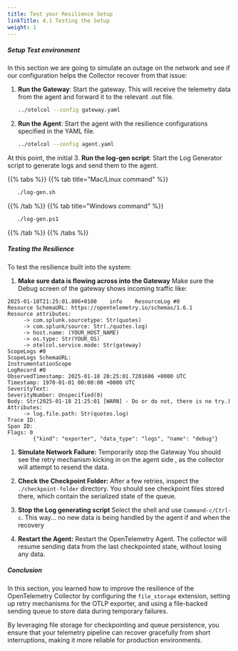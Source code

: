 ```yaml
---
title: Test your Resilience Setup
linkTitle: 4.1 Testing the Setup
weight: 1
---
```


##### Setup Test environment

In this section we are going to  simulate an outage on the network and see if our configuration  helps the Collector recover from that issue:

1. **Run the Gateway**: Start the gateway. This will receive the telemetry data from the agent and forward it to the relevant .out file.

   ```bash
   ../otelcol --config gateway.yaml
   ```

2. **Run the Agent**: Start the agent with the resilience configurations specified in the YAML file.

   ```bash
   ../otelcol --config agent.yaml
   ```

At this point, the initial 
3. **Run the log-gen script**: Start the Log Generator script to generate logs and send them to the agent.

{{% tabs %}}
{{% tab title="Mac/Linux command" %}}

```bash
   ./log-gen.sh 
```

{{% /tab %}}
{{% tab title="Windows command" %}}

```bash
   ./log-gen.ps1 
```

{{% /tab %}}
{{% /tabs %}}

##### Testing the Resilience

To test the resilience built into the system:

1. **Make sure data is flowing across into the Gateway** Make sure the Debug screen of the gateway shows incoming traffic like:

```text
2025-01-18T21:25:01.806+0100    info    ResourceLog #0
Resource SchemaURL: https://opentelemetry.io/schemas/1.6.1
Resource attributes:
     -> com.splunk.sourcetype: Str(quotes)
     -> com.splunk/source: Str(./quotes.log)
     -> host.name: (YOUR_HOST_NAME)
     -> os.type: Str(YOUR_OS)
     -> otelcol.service.mode: Str(gateway)
ScopeLogs #0
ScopeLogs SchemaURL:
InstrumentationScope
LogRecord #0
ObservedTimestamp: 2025-01-18 20:25:01.7201606 +0000 UTC
Timestamp: 1970-01-01 00:00:00 +0000 UTC
SeverityText:
SeverityNumber: Unspecified(0)
Body: Str(2025-01-18 21:25:01 [WARN] - Do or do not, there is no try.)
Attributes:
     -> log.file.path: Str(quotes.log)
Trace ID:
Span ID:
Flags: 0
        {"kind": "exporter", "data_type": "logs", "name": "debug"}
```

1. **Simulate Network Failure:** Temporarily stop the Gateway You should see the retry mechanism kicking in on the agent side , as the collector will attempt to resend the data.

2. **Check the Checkpoint Folder:** After a few retries, inspect the `./checkpoint-folder` directory. You should see checkpoint files stored there, which contain the serialized state of the queue.

3. **Stop the Log generating script**  Select the shell and use  `Command-c/Ctrl-c`.  This way... no new data is being handled by the agent if and when  the recovery 

4. **Restart the Agent:** Restart the OpenTelemetry Agent.  The collector will resume sending data from the last checkpointed state, without losing any data.

##### Conclusion

In this section, you learned how to improve the resilience of the OpenTelemetry Collector by configuring the `file_storage` extension, setting up retry mechanisms for the OTLP exporter, and using a file-backed sending queue to store data during temporary failures.

By leveraging file storage for checkpointing and queue persistence, you ensure that your telemetry pipeline can recover gracefully from short interruptions, making it more reliable for production environments.
